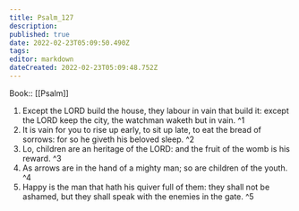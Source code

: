 ```yaml
---
title: Psalm_127
description: 
published: true
date: 2022-02-23T05:09:50.490Z
tags: 
editor: markdown
dateCreated: 2022-02-23T05:09:48.752Z
---
```


 Book:: [[Psalm]]
 1. Except the LORD build the house, they labour in vain that build it: except the LORD keep the city, the watchman waketh but in vain. ^1
 2. It is vain for you to rise up early, to sit up late, to eat the bread of sorrows: for so he giveth his beloved sleep. ^2
 3. Lo, children are an heritage of the LORD: and the fruit of the womb is his reward. ^3
 4. As arrows are in the hand of a mighty man; so are children of the youth. ^4
 5. Happy is the man that hath his quiver full of them: they shall not be ashamed, but they shall speak with the enemies in the gate. ^5

